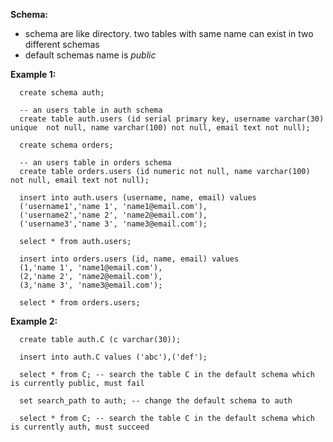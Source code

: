 
**Schema:**
 - schema are like directory. two tables with same name can exist in two different schemas
 - default schemas name is _public_

 **Example 1:**
  ```postgresql
    create schema auth;
    
    -- an users table in auth schema
    create table auth.users (id serial primary key, username varchar(30) unique  not null, name varchar(100) not null, email text not null);

    create schema orders;

    -- an users table in orders schema
    create table orders.users (id numeric not null, name varchar(100) not null, email text not null);

    insert into auth.users (username, name, email) values
    ('username1','name 1', 'name1@email.com'),
    ('username2','name 2', 'name2@email.com'),
    ('username3','name 3', 'name3@email.com');

    select * from auth.users;

    insert into orders.users (id, name, email) values
    (1,'name 1', 'name1@email.com'),
    (2,'name 2', 'name2@email.com'),
    (3,'name 3', 'name3@email.com');

    select * from orders.users;
  ```
 **Example 2:**
  ```postgresql
    create table auth.C (c varchar(30));

    insert into auth.C values ('abc'),('def');

    select * from C; -- search the table C in the default schema which is currently public, must fail

    set search_path to auth; -- change the default schema to auth

    select * from C; -- search the table C in the default schema which is currently auth, must succeed
  ```